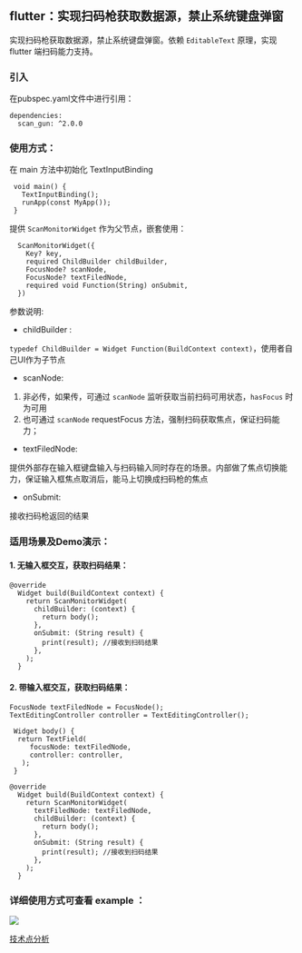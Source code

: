 ## flutter：实现扫码枪获取数据源，禁止系统键盘弹窗

实现扫码枪获取数据源，禁止系统键盘弹窗。依赖 `EditableText` 原理，实现 flutter 端扫码能力支持。

### 引入

在pubspec.yaml文件中进行引用：
```
dependencies:
  scan_gun: ^2.0.0
```
### 使用方式：

在 main 方法中初始化 TextInputBinding
```
 void main() {
   TextInputBinding();
   runApp(const MyApp());
 }
```

提供 `ScanMonitorWidget` 作为父节点，嵌套使用：

```
  ScanMonitorWidget({
    Key? key,
    required ChildBuilder childBuilder,
    FocusNode? scanNode,
    FocusNode? textFiledNode,
    required void Function(String) onSubmit,
  })
```
参数说明:

+ childBuilder :

`typedef ChildBuilder = Widget Function(BuildContext context)`，使用者自己UI作为子节点

+ scanNode:

1. 非必传，如果传，可通过 `scanNode` 监听获取当前扫码可用状态，`hasFocus` 时为可用
2. 也可通过 `scanNode` requestFocus 方法，强制扫码获取焦点，保证扫码能力；

+ textFiledNode:

提供外部存在输入框键盘输入与扫码输入同时存在的场景。内部做了焦点切换能力，保证输入框焦点取消后，能马上切换成扫码枪的焦点

+ onSubmit:

接收扫码枪返回的结果

### 适用场景及Demo演示：

#### 1. 无输入框交互，获取扫码结果：
```
@override
  Widget build(BuildContext context) {
    return ScanMonitorWidget(
      childBuilder: (context) {
        return body();
      },
      onSubmit: (String result) {
        print(result); //接收到扫码结果
      },
    );
  }

```
#### 2. 带输入框交互，获取扫码结果：
```
FocusNode textFiledNode = FocusNode();
TextEditingController controller = TextEditingController();

 Widget body() {
  return TextField(
     focusNode: textFiledNode,
     controller: controller,
   );
 }

@override
  Widget build(BuildContext context) {
    return ScanMonitorWidget(
      textFiledNode: textFiledNode,
      childBuilder: (context) {
        return body();
      },
      onSubmit: (String result) {
        print(result); //接收到扫码结果
      },
    );
  }
```

### 详细使用方式可查看 example ：
![](https://upload-images.jianshu.io/upload_images/25776880-f1664d5a2e720761.gif?imageMogr2/auto-orient/strip)

[技术点分析](https://www.jianshu.com/p/33675f2c352f)
